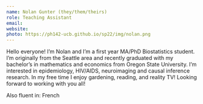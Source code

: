 ```yaml
---
name: Nolan Gunter (they/them/theirs)
role: Teaching Assistant
email: 
website: 
photo: https://ph142-ucb.github.io/sp22/img/nolan.png
---
```


Hello everyone! I’m Nolan and I’m a first year MA/PhD Biostatistics student. I’m originally from the Seattle area and recently graduated with my bachelor’s in mathematics and economics from Oregon State University. I’m interested in epidemiology, HIV/AIDS, neuroimaging and causal inference research. In my free time I enjoy gardening, reading, and reality TV! Looking forward to working with you all!

Also fluent in: French 